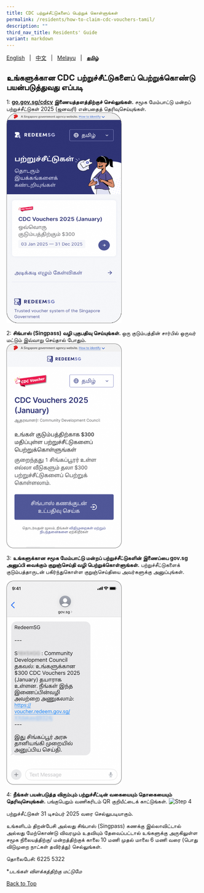 ```yaml
---
title: CDC பற்றுச்சீட்டுகளைப் பெற்றுக் கொள்ளுங்கள்
permalink: /residents/how-to-claim-cdc-vouchers-tamil/
description: ""
third_nav_title: Residents' Guide
variant: markdown
---
```

<span id="cdcv_page_top"></span>
[English](/residents/how-to-claim-cdc-vouchers) &nbsp;&nbsp;|&nbsp;&nbsp; [中文](/residents/how-to-claim-cdc-vouchers-chinese)  &nbsp;&nbsp;|&nbsp;&nbsp; [Melayu](/residents/how-to-claim-cdc-vouchers-malay) &nbsp;&nbsp;|&nbsp;&nbsp; **[தமிழ்](/residents/how-to-claim-cdc-vouchers-tamil)**

<style>
	h1 {
	white-space:normal !important;
	hyphens: auto !important;
	overflow-x: auto !important;
	overflow-y: hidden !important;
}
	
a.bp-button {
	height: 6em !important;
	white-space:pre-line !important;
}
	
 .youtubecontainer {
    position: relative;
    width: 100%;
    height: 0;
    padding-bottom: 56.25%;
}
.youtubevideo {
    position: absolute;
    top: 0;
    left: 0;
    width: 100%;
    height: 100%;
}
</style>



## உங்களுக்கான CDC பற்றுச்சீட்டுகளைப் பெற்றுக்கொண்டு பயன்படுத்துவது எப்படி


1: <strong>[go.gov.sg/cdcv](https://go.gov.sg/cdcv) இணையத்தளத்திற்குச் செல்லுங்கள்.</strong> சமூக மேம்பாட்டு மன்றப் பற்றுச்சீட்டுகள் 2025 (ஜனவரி) என்பதைத் தெரிவுசெய்யுங்கள்.<img src="/images/TML_1.png" alt="Step 1" style="width:300px !important;">

2: <strong>சிங்பாஸ் (Singpass) வழி புகுபதிவு செய்யுங்கள். </strong> ஒரு குடும்பத்தின் சார்பில் ஒருவர் மட்டும் இவ்வாறு செய்தால் போதும்.  
<img src="/images/TML_2.png" alt="Step 2" style="width:300px !important;">


3: **உங்களுக்கான சமூக மேம்பாட்டு மன்றப் பற்றுச்சீட்டுகளின் இணைப்பை gov.sg அனுப்பி வைக்கும் குறுஞ்செய்தி வழி பெற்றுக்கொள்ளுங்கள்.** பற்றுச்சீட்டுகளைக் குடும்பத்தாருடன் பகிர்ந்துகொள்ள குறுஞ்செய்தியை அவர்களுக்கு அனுப்புங்கள். 

<img src="/images/TML_3.png" alt="Step 3" style="width:300px !important;">

4: **நீங்கள் பயன்படுத்த விரும்பும் பற்றுச்சீட்டின் வகையையும் தொகையையும் தெரிவுசெயுங்கள்.** பங்குபெறும் வணிகரிடம் QR குறியீட்டைக் காட்டுங்கள்.
<img src="/images/TML_5.png" alt="Step 4" style="width:600px !important;"> 

பற்றுச்சீட்டுகள் 31 டிசம்பர் 2025 வரை செல்லுபடியாகும்.

உங்களிடம் திறன்பேசி அல்லது சிங்பாஸ் (Singpass) கணக்கு இல்லாவிட்டால் அல்லது மேற்கொண்டு விவரமும் உதவியும் தேவைப்பட்டால் உங்களுக்கு அருகிலுள்ள சமூக நிலையத்திற்கு/ மன்றத்திற்குக் காலை 10 மணி முதல் மாலை 6 மணி வரை (பொது விடுமுறை நாட்கள் தவிர்த்து) செல்லுங்கள்.

தொலைபேசி: 6225 5322

*<i>படங்கள் விளக்கத்திற்கு மட்டுமே</i>

[Back to Top](#cdcv_page_top)